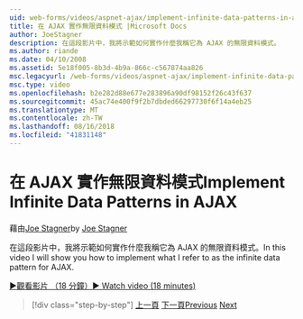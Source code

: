 ```yaml
---
uid: web-forms/videos/aspnet-ajax/implement-infinite-data-patterns-in-ajax
title: 在 AJAX 實作無限資料模式 |Microsoft Docs
author: JoeStagner
description: 在這段影片中，我將示範如何實作什麼我稱它為 AJAX 的無限資料模式。
ms.author: riande
ms.date: 04/10/2008
ms.assetid: 5e18f005-8b3d-4b9a-866c-c567874aa826
msc.legacyurl: /web-forms/videos/aspnet-ajax/implement-infinite-data-patterns-in-ajax
msc.type: video
ms.openlocfilehash: b2e282d88e677e283896a90df98152f26c43f637
ms.sourcegitcommit: 45ac74e400f9f2b7dbded66297730f6f14a4eb25
ms.translationtype: MT
ms.contentlocale: zh-TW
ms.lasthandoff: 08/16/2018
ms.locfileid: "41831148"
---
```

<a name="implement-infinite-data-patterns-in-ajax"></a><span data-ttu-id="e65df-103">在 AJAX 實作無限資料模式</span><span class="sxs-lookup"><span data-stu-id="e65df-103">Implement Infinite Data Patterns in AJAX</span></span>
====================
<span data-ttu-id="e65df-104">藉由[Joe Stagner](https://github.com/JoeStagner)</span><span class="sxs-lookup"><span data-stu-id="e65df-104">by [Joe Stagner](https://github.com/JoeStagner)</span></span>

<span data-ttu-id="e65df-105">在這段影片中，我將示範如何實作什麼我稱它為 AJAX 的無限資料模式。</span><span class="sxs-lookup"><span data-stu-id="e65df-105">In this video I will show you how to implement what I refer to as the infinite data pattern for AJAX.</span></span>

[<span data-ttu-id="e65df-106">&#9654;觀看影片 （18 分鐘）</span><span class="sxs-lookup"><span data-stu-id="e65df-106">&#9654; Watch video (18 minutes)</span></span>](https://channel9.msdn.com/Blogs/ASP-NET-Site-Videos/implement-infinite-data-patterns-in-ajax)

> [!div class="step-by-step"]
> <span data-ttu-id="e65df-107">[上一頁](use-aspnet-ajax-cascading-drop-down-control-to-access-a-database.md)
> [下一頁](basic-aspnet-authentication-in-an-ajax-enabled-application.md)</span><span class="sxs-lookup"><span data-stu-id="e65df-107">[Previous](use-aspnet-ajax-cascading-drop-down-control-to-access-a-database.md)
[Next](basic-aspnet-authentication-in-an-ajax-enabled-application.md)</span></span>
